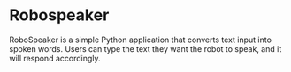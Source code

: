 # Robospeaker
RoboSpeaker is a simple Python application that converts text input into spoken words. Users can type the text they want the robot to speak, and it will respond accordingly. 
